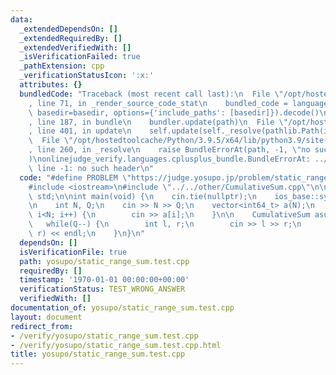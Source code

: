 ```yaml
---
data:
  _extendedDependsOn: []
  _extendedRequiredBy: []
  _extendedVerifiedWith: []
  _isVerificationFailed: true
  _pathExtension: cpp
  _verificationStatusIcon: ':x:'
  attributes: {}
  bundledCode: "Traceback (most recent call last):\n  File \"/opt/hostedtoolcache/Python/3.9.5/x64/lib/python3.9/site-packages/onlinejudge_verify/documentation/build.py\"\
    , line 71, in _render_source_code_stat\n    bundled_code = language.bundle(stat.path,\
    \ basedir=basedir, options={'include_paths': [basedir]}).decode()\n  File \"/opt/hostedtoolcache/Python/3.9.5/x64/lib/python3.9/site-packages/onlinejudge_verify/languages/cplusplus.py\"\
    , line 187, in bundle\n    bundler.update(path)\n  File \"/opt/hostedtoolcache/Python/3.9.5/x64/lib/python3.9/site-packages/onlinejudge_verify/languages/cplusplus_bundle.py\"\
    , line 401, in update\n    self.update(self._resolve(pathlib.Path(included), included_from=path))\n\
    \  File \"/opt/hostedtoolcache/Python/3.9.5/x64/lib/python3.9/site-packages/onlinejudge_verify/languages/cplusplus_bundle.py\"\
    , line 260, in _resolve\n    raise BundleErrorAt(path, -1, \"no such header\"\
    )\nonlinejudge_verify.languages.cplusplus_bundle.BundleErrorAt: ../../other/CumulativeSum.cpp:\
    \ line -1: no such header\n"
  code: "#define PROBLEM \"https://judge.yosupo.jp/problem/static_range_sum\"\n\n\
    #include <iostream>\n#include \"../../other/CumulativeSum.cpp\"\n\nusing namespace\
    \ std;\n\nint main(void) {\n    cin.tie(nullptr);\n    ios_base::sync_with_stdio(false);\n\
    \n    int N, Q;\n    cin >> N >> Q;\n    vector<int64_t> a(N);\n    for(int i=0;\
    \ i<N; i++) {\n        cin >> a[i];\n    }\n\n    CumulativeSum asum(a);\n\n \
    \   while(Q--) {\n        int l, r;\n        cin >> l >> r;\n        cout << asum(l,\
    \ r) << endl;\n    }\n}\n"
  dependsOn: []
  isVerificationFile: true
  path: yosupo/static_range_sum.test.cpp
  requiredBy: []
  timestamp: '1970-01-01 00:00:00+00:00'
  verificationStatus: TEST_WRONG_ANSWER
  verifiedWith: []
documentation_of: yosupo/static_range_sum.test.cpp
layout: document
redirect_from:
- /verify/yosupo/static_range_sum.test.cpp
- /verify/yosupo/static_range_sum.test.cpp.html
title: yosupo/static_range_sum.test.cpp
---
```

